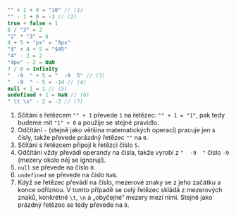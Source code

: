 
```js no-beautify
"" + 1 + 0 = "10" // (1)
"" - 1 + 0 = -1 // (2)
true + false = 1
6 / "3" = 2
"2" * "3" = 6
4 + 5 + "px" = "9px"
"$" + 4 + 5 = "$45"
"4" - 2 = 2
"4px" - 2 = NaN
7 / 0 = Infinity
"  -9  " + 5 = "  -9  5" // (3)
"  -9  " - 5 = -14 // (4)
null + 1 = 1 // (5)
undefined + 1 = NaN // (6)
" \t \n" - 2 = -2 // (7)
```

1. Sčítání s řetězcem `"" + 1` převede `1` na řetězec: `"" + 1 = "1"`, pak tedy budeme mít `"1" + 0` a použije se stejné pravidlo.
2. Odčítání `-` (stejně jako většina matematických operací) pracuje jen s čísly, takže převede prázdný řetězec `""` na `0`.
3. Sčítání s řetězcem připojí k řetězci číslo `5`.
4. Odčítání vždy převádí operandy na čísla, takže vyrobí z `"  -9  "` číslo `-9` (mezery okolo něj se ignorují).
5. `null` se převede na číslo `0`.
6. `undefined` se převede na číslo `NaN`.
7. Když se řetězec převádí na číslo, mezerové znaky se z jeho začátku a konce odříznou. V tomto případě se celý řetězec skládá z mezerových znaků, konkrétně `\t`, `\n` a „obyčejné“ mezery mezi nimi. Stejně jako prázdný řetězec se tedy převede na `0`.
